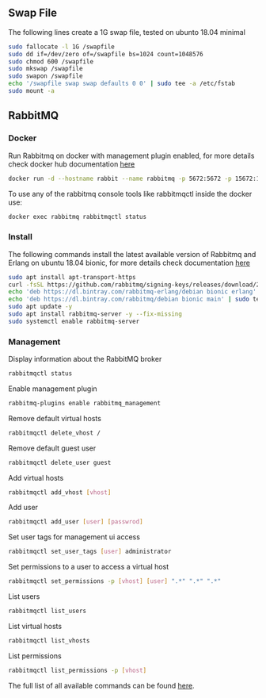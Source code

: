 ## Swap File

The following lines create a 1G swap file, tested on ubunto 18.04 minimal

```bash
sudo fallocate -l 1G /swapfile
sudo dd if=/dev/zero of=/swapfile bs=1024 count=1048576
sudo chmod 600 /swapfile
sudo mkswap /swapfile
sudo swapon /swapfile
echo '/swapfile swap swap defaults 0 0' | sudo tee -a /etc/fstab
sudo mount -a
```

## RabbitMQ

### Docker

Run Rabbitmq on docker with management plugin enabled, for more details check docker hub documentation [here](https://hub.docker.com/_/rabbitmq)

```bash
docker run -d --hostname rabbit --name rabbitmq -p 5672:5672 -p 15672:15672 rabbitmq:3-management
```

To use any of the rabbitmq console tools like rabbitmqctl inside the docker use:

```bash
docker exec rabbitmq rabbitmqctl status
```

### Install

The following commands install the latest available version of Rabbitmq and Erlang on ubuntu 18.04 bionic, for more details check documentation [here](https://www.rabbitmq.com/install-debian.html#apt-bintray)

```bash
sudo apt install apt-transport-https
curl -fsSL https://github.com/rabbitmq/signing-keys/releases/download/2.0/rabbitmq-release-signing-key.asc | sudo apt-key add -
echo 'deb https://dl.bintray.com/rabbitmq-erlang/debian bionic erlang' | sudo tee -a /etc/apt/sources.list.d/bintray.rabbitmq.list
echo 'deb https://dl.bintray.com/rabbitmq/debian bionic main' | sudo tee -a /etc/apt/sources.list.d/bintray.rabbitmq.list
sudo apt update -y
sudo apt install rabbitmq-server -y --fix-missing
sudo systemctl enable rabbitmq-server
```

### Management

Display information about the RabbitMQ broker
```bash
rabbitmqctl status
```

Enable management plugin
```bash
rabbitmq-plugins enable rabbitmq_management
```

Remove default virtual hosts
```bash
rabbitmqctl delete_vhost /
```

Remove default guest user
```bash
rabbitmqctl delete_user guest
```

Add virtual hosts
```bash
rabbitmqctl add_vhost [vhost]
```

Add user
```bash
rabbitmqctl add_user [user] [passwrod]
```

Set user tags for management ui access
```bash
rabbitmqctl set_user_tags [user] administrator
```

Set permissions to a user to access a virtual host
```bash
rabbitmqctl set_permissions -p [vhost] [user] ".*" ".*" ".*"
```

List users
```bash
rabbitmqctl list_users
```

List virtual hosts
```bash
rabbitmqctl list_vhosts
```

List permissions
```bash
rabbitmqctl list_permissions -p [vhost]
```

The full list of all available commands can be found [here](https://www.rabbitmq.com/rabbitmqctl.8.html).
